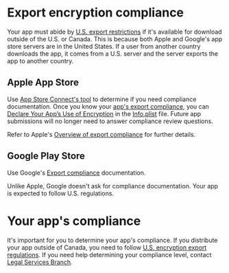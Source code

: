 # Export encryption compliance

Your app must abide by [U.S. export restrictions](https://www.bis.doc.gov/index.php/policy-guidance/encryption) if it's available for download outside of the U.S. or Canada. This is because both Apple and Google's app store servers are in the United States. If a user from another country downloads the app, it comes from a U.S. server and the server exports the app to another country.


## Apple App Store

Use [App Store Connect's tool](https://developer.apple.com/help/app-store-connect/manage-app-information/detemine-and-upload-export-compliance-documentation) to determine if you need compliance documentation. Once you know your [app's export compliance](https://developer.apple.com/help/app-store-connect/reference/export-compliance-documentation-for-encryption), you can [Declare Your App’s Use of Encryption](https://developer.apple.com/documentation/security/complying_with_encryption_export_regulations) in the [Info.plist](https://developer.apple.com/documentation/bundleresources/information_property_list) file. Future app submissions will no longer need to answer compliance review questions.

Refer to Apple's [Overview of export compliance](https://developer.apple.com/help/app-store-connect/manage-app-information/overview-of-export-compliance) for further details.

## Google Play Store

Use Google's [Export compliance](https://support.google.com/googleplay/android-developer/answer/113770?hl=en) documentation.

Unlike Apple, Google doesn't ask for compliance documentation. Your app is expected to follow U.S. regulations.

# Your app's compliance
It's important for you to determine your app's compliance. If you distribute your app outside of Canada, you need to follow [U.S. encryption export regulations](https://www.bis.doc.gov/index.php/policy-guidance/encryption). If you need help determining your compliance level, contact [Legal Services Branch](https://dir.gov.bc.ca/gtds.cgi?show=Branch&organizationCode=AG&organizationalUnitCode=LEGAL).

